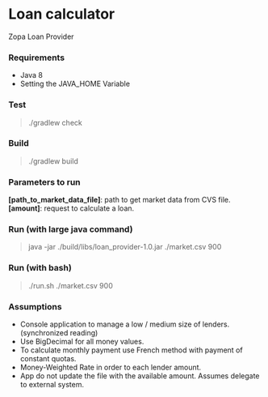 # Loan calculator
Zopa Loan Provider

### Requirements
* Java 8
* Setting the JAVA_HOME Variable

### Test
>  ./gradlew check

### Build
>  ./gradlew build

### Parameters to run

__[path_to_market_data_file]__: path to get market data from CVS file.  
__[amount]__: request to calculate a loan.

### Run (with large java command)
>  java -jar ./build/libs/loan_provider-1.0.jar ./market.csv 900

### Run (with bash)
>  ./run.sh ./market.csv 900

### Assumptions

* Console application to manage a low / medium size of lenders. (synchronized reading)
* Use BigDecimal for all money values.
* To calculate monthly payment use French method with payment of constant quotas.
* Money-Weighted Rate in order to each lender amount.
* App do not update the file with the available amount. Assumes delegate to external system.
